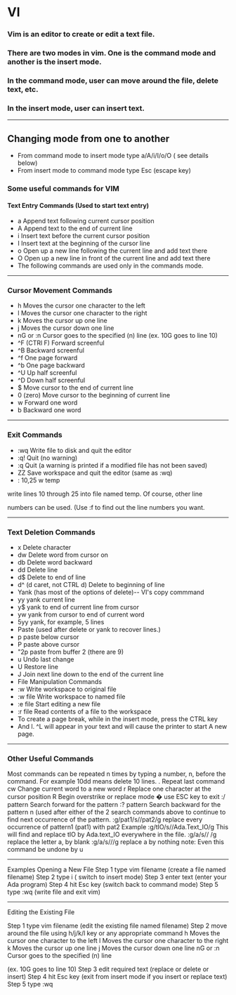 # VI

### Vim is an editor to create or edit a text file.
### There are two modes in vim. One is the command mode and another is the insert mode.
### In the command mode, user can move around the file, delete text, etc.
### In the insert mode, user can insert text.

------------------------------------------
## Changing mode from one to another

- From command mode to insert mode	type a/A/i/I/o/O ( see details below)
- From insert mode to command mode	type Esc (escape key)

### Some useful commands for VIM
#### Text Entry Commands (Used to start text entry)
- a Append text following current cursor position
- A Append text to the end of current line
- i Insert text before the current cursor position
- I Insert text at the beginning of the cursor line
- o Open up a new line following the current line and add text there
- O Open up a new line in front of the current line and add text there
- The following commands are used only in the commands mode.

------------------------------------------
### Cursor Movement Commands
- h Moves the cursor one character to the left
- l Moves the cursor one character to the right
- k Moves the cursor up one line
- j Moves the cursor down one line
- nG or :n Cursor goes to the specified (n) line
(ex. 10G goes to line 10)
- ^F (CTRl F) Forward screenful
- ^B Backward screenful
- ^f One page forward
- ^b One page backward
- ^U Up half screenful
- ^D Down half screenful
- $ Move cursor to the end of current line
- 0 (zero) Move cursor to the beginning of current line
- w Forward one word
- b Backward one word

------------------------------------------
### Exit Commands
- :wq Write file to disk and quit the editor
- :q! Quit (no warning)
- :q Quit (a warning is printed if a modified file has not been saved)
- ZZ Save workspace and quit the editor (same as :wq)
- : 10,25 w temp

write lines 10 through 25 into file named temp. Of course, other line

numbers can be used. (Use :f to find out the line numbers you want.

------------------------------------------
### Text Deletion Commands

- x Delete character
- dw Delete word from cursor on
- db Delete word backward
- dd Delete line
- d$ Delete to end of line
- d^ (d caret, not CTRL d) Delete to beginning of line
- Yank (has most of the options of delete)-- VI's copy commmand
- yy yank current line
- y$ yank to end of current line from cursor
- yw yank from cursor to end of current word
- 5yy yank, for example, 5 lines
- Paste (used after delete or yank to recover lines.)
- p paste below cursor
- P paste above cursor
- "2p paste from buffer 2 (there are 9)
- u Undo last change
- U Restore line
- J Join next line down to the end of the current line
- File Manipulation Commands
- :w Write workspace to original file
- :w file Write workspace to named file
- :e file Start editing a new file
- :r file Read contents of a file to the workspace
- To create a page break, while in the insert mode, press the CTRL key
- And l. ^L will appear in your text and will cause the printer to start
A new page.

------------------------------------------
### Other Useful Commands

Most commands can be repeated n times by typing a number, n, before
the command. For example 10dd means delete 10 lines.
. Repeat last command
cw Change current word to a new word
r Replace one character at the cursor position
R Begin overstrike or replace mode � use ESC key to exit
:/ pattern Search forward for the pattern
:? pattern Search backward for the pattern
n (used after either of the 2 search commands above to
continue to find next occurrence of the pattern.
:g/pat1/s//pat2/g replace every occurrence of pattern1 (pat1) with pat2
Example :g/tIO/s//Ada.Text_IO/g
This will find and replace tIO by Ada.text_IO everywhere in the file.
:g/a/s// /g replace the letter a, by blank
:g/a/s///g replace a by nothing
note: Even this command be undone by u

------------------------------------------
Examples
Opening a New File
Step 1	type	vim filename	(create a file named filename)
Step 2	type	i	( switch to insert mode)
Step 3	enter text	(enter your Ada program)
Step 4	hit	Esc key	(switch back to command mode)
Step 5	type	:wq	(write file and exit vim)

------------------------------------------
Editing the Existing File

Step 1	type	vim filename	(edit the existing file named filename)
Step 2	move around the file using h/j/k/l key or any appropriate command
h Moves the cursor one character to the left
l Moves the cursor one character to the right
k Moves the cursor up one line
j Moves the cursor down one line
nG or :n Cursor goes to the specified (n) line

(ex. 10G goes to line 10)
Step 3	edit required text (replace or delete or insert)
Step 4	hit Esc key (exit from insert mode if you insert or replace text)
Step 5	type	:wq